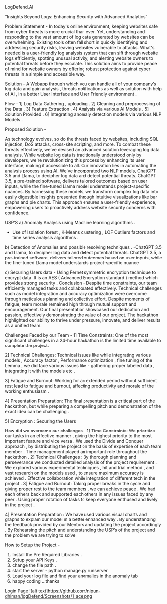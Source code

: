 




LogDefend.AI                                                


“Insights Beyond Logs: Enhancing Security with Advanced Analytics”



Problem Statement - In today's online environment, keeping websites safe from cyber threats is more crucial than ever. Yet, understanding and responding to the vast amount of log data generated by websites can be overwhelming. Existing tools often fall short in quickly identifying and addressing security risks, leaving websites vulnerable to attacks. What's needed is a user-friendly log analysis system that can sift through website logs efficiently, spotting unusual activity, and alerting website owners to potential threats before they escalate. This solution aims to provide peace of mind for website owners by offering robust protection against cyber threats in a simple and accessible way.

Solution - A Webapp  through which you can handle all of your company’s log data and gain analysis , threats notifications as well as solution with help of AI​ , in a better User Interface and User Friendly environment . 


Flow -
1] Log Data Gathering , uploading .
2] Cleaning and preprocessing of the Data .
3] Feature Extraction .
4] Analysis via various AI Models .
5] Solution Provided .
6] Integrating anomaly detection models via various NLP Models .





Proposed Solution - 

As technology evolves, so do the threats faced by websites, including SQL injection, DoS attacks, cross-site scripting, and more. To combat these threats effectively, we've devised an advanced solution leveraging log data analysis. While website log data is traditionally understood only by developers, we're revolutionizing this process by enhancing its user interface, making it accessible to all. Our innovation lies in automating the analysis process using AI. We've incorporated two NLP models, ChatGPT 3.5 and Llama, to decipher log data and detect potential threats. ChatGPT 3.5, a pre-trained software, delivers tailored outcomes based on user inputs, while the fine-tuned Llama model understands project-specific nuances. By harnessing these models, we transform complex log data into easily digestible insights presented through intuitive visualizations like bar graphs and pie charts. This approach ensures a user-friendly experience, empowering users to proactively address website security concerns with confidence.

USP’S 
a)  Anomaly Analysis using Machine learning algorithms .
- Use of Isolation forest , K-Means clustering ,  LOF Outliers factors and time series analysis algorithms .

b) Detection of Anomalies and possible resolving techniques .
-ChatGPT 3.5 and Llama, to decipher log data and detect potential threats. ChatGPT 3.5, a pre-trained software, delivers tailored outcomes based on user inputs, while the fine-tuned Llama model understands project-specific nuance

c) Securing Users data -  Using Fernet symmetric encryption technique to encrypt data .It is an AES ( Advanced Encryption standard ) method which provides strong security .
Conclusion   -
Despite time constraints, our team efficiently managed tasks and collaborated effectively.
Technical challenges such as model integration and accuracy optimization were overcome through meticulous planning and collective effort.
Despite moments of fatigue, team morale remained high through mutual support and encouragement.
Our final presentation showcased our dedication and passion, effectively demonstrating the value of our project.
The hackathon highlighted our ability to thrive under pressure, innovate, and deliver results as a unified team.



Challenges Faced by our Team -
1] Time Constraints: One of the most significant challenges in a 24-hour hackathon is the limited time available to complete the project. 

2] Technical Challenges: Technical issues like while integrating various models , Accuracy factor , Performance optimization ,  fine tuning of the Lemma , we did face various issues like - gathering proper labeled data , integrating it with the models etc .

3] Fatigue and Burnout: Working for an extended period without sufficient rest  lead to fatigue and burnout, affecting productivity and morale of the working enthusiasm .

4] Presentation Preparation: The final presentation is a critical part of the hackathon, but while preparing a compelling pitch and demonstration of the exact idea can be challenging .

5] Encryption : Securing the Users 

How did we overcome our challenges  -
1]  Time Constraints: 
We prioritize our tasks in an effective manner , giving  the highest priority to the most important feature and vice versa .
We used the Divide and Conquer approach , by distributing the project on the basis of expertise of each team member . 
Time management played an important role throughout the hackathon .
2] Technical Challenges : 
 By thorough planning and perseverance we conducted detailed analysis of the project requirement . 
We explored various experimental techniques , hit and trial method , and vast research on the models used , to ensure maximum accuracy is achieved .
Effective collaboration while integration of different tech in the project  . 
3] Fatigue and Burnout:
Taking proper breaks in the cycle and giving proper rest to the team members , we can achieve peace .
We had each others back and supported each others in any issues faced by any peer .
Using proper rotation of tasks to keep everyone enthused and lively in the project .

4] Presentation Preparation : 
We have used various visual charts and graphs to explain our model in a better enhanced way .
By understanding the feedback provided by our Mentors and updating the project accordingly .
By Rehearsing the pitch and understanding the USP’s of the project and the problem we are trying to solve 


How to Setup the Project -
1) Install the Pre Required Libraries  .
2) Setup your API Keys .
3) change the file path .
4) start the server  - python manage.py runserver
5) Load your log file and find your anomalies in the anomaly tab
6) happy coding ...thanks 


Login Page
![alt text]https://github.com/nipun-dhiman/logDefend/Screenshots/1_ace.png


